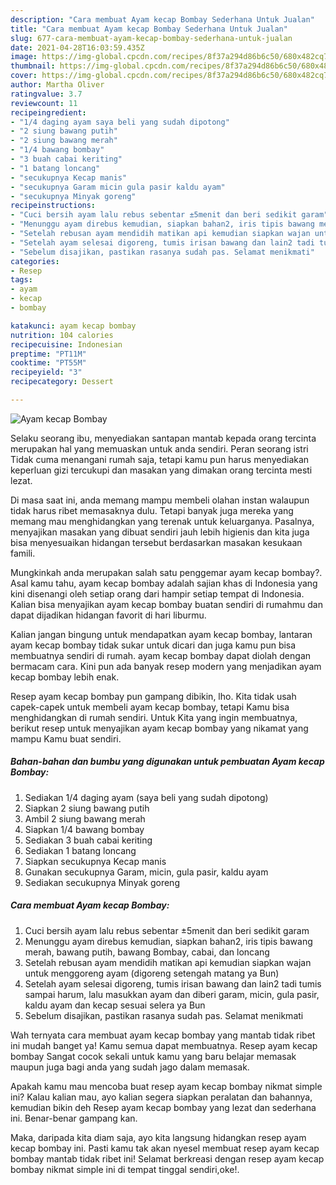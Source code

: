 ```yaml
---
description: "Cara membuat Ayam kecap Bombay Sederhana Untuk Jualan"
title: "Cara membuat Ayam kecap Bombay Sederhana Untuk Jualan"
slug: 677-cara-membuat-ayam-kecap-bombay-sederhana-untuk-jualan
date: 2021-04-28T16:03:59.435Z
image: https://img-global.cpcdn.com/recipes/8f37a294d86b6c50/680x482cq70/ayam-kecap-bombay-foto-resep-utama.jpg
thumbnail: https://img-global.cpcdn.com/recipes/8f37a294d86b6c50/680x482cq70/ayam-kecap-bombay-foto-resep-utama.jpg
cover: https://img-global.cpcdn.com/recipes/8f37a294d86b6c50/680x482cq70/ayam-kecap-bombay-foto-resep-utama.jpg
author: Martha Oliver
ratingvalue: 3.7
reviewcount: 11
recipeingredient:
- "1/4 daging ayam saya beli yang sudah dipotong"
- "2 siung bawang putih"
- "2 siung bawang merah"
- "1/4 bawang bombay"
- "3 buah cabai keriting"
- "1 batang loncang"
- "secukupnya Kecap manis"
- "secukupnya Garam micin gula pasir kaldu ayam"
- "secukupnya Minyak goreng"
recipeinstructions:
- "Cuci bersih ayam lalu rebus sebentar ±5menit dan beri sedikit garam"
- "Menunggu ayam direbus kemudian, siapkan bahan2, iris tipis bawang merah, bawang putih, bawang Bombay, cabai, dan loncang"
- "Setelah rebusan ayam mendidih matikan api kemudian siapkan wajan untuk menggoreng ayam (digoreng setengah matang ya Bun)"
- "Setelah ayam selesai digoreng, tumis irisan bawang dan lain2 tadi tumis sampai harum, lalu masukkan ayam dan diberi garam, micin, gula pasir, kaldu ayam dan kecap sesuai selera ya Bun"
- "Sebelum disajikan, pastikan rasanya sudah pas. Selamat menikmati"
categories:
- Resep
tags:
- ayam
- kecap
- bombay

katakunci: ayam kecap bombay 
nutrition: 104 calories
recipecuisine: Indonesian
preptime: "PT11M"
cooktime: "PT55M"
recipeyield: "3"
recipecategory: Dessert

---
```



![Ayam kecap Bombay](https://img-global.cpcdn.com/recipes/8f37a294d86b6c50/680x482cq70/ayam-kecap-bombay-foto-resep-utama.jpg)

Selaku seorang ibu, menyediakan santapan mantab kepada orang tercinta merupakan hal yang memuaskan untuk anda sendiri. Peran seorang istri Tidak cuma menangani rumah saja, tetapi kamu pun harus menyediakan keperluan gizi tercukupi dan masakan yang dimakan orang tercinta mesti lezat.

Di masa  saat ini, anda memang mampu membeli olahan instan walaupun tidak harus ribet memasaknya dulu. Tetapi banyak juga mereka yang memang mau menghidangkan yang terenak untuk keluarganya. Pasalnya, menyajikan masakan yang dibuat sendiri jauh lebih higienis dan kita juga bisa menyesuaikan hidangan tersebut berdasarkan masakan kesukaan famili. 



Mungkinkah anda merupakan salah satu penggemar ayam kecap bombay?. Asal kamu tahu, ayam kecap bombay adalah sajian khas di Indonesia yang kini disenangi oleh setiap orang dari hampir setiap tempat di Indonesia. Kalian bisa menyajikan ayam kecap bombay buatan sendiri di rumahmu dan dapat dijadikan hidangan favorit di hari liburmu.

Kalian jangan bingung untuk mendapatkan ayam kecap bombay, lantaran ayam kecap bombay tidak sukar untuk dicari dan juga kamu pun bisa membuatnya sendiri di rumah. ayam kecap bombay dapat diolah dengan bermacam cara. Kini pun ada banyak resep modern yang menjadikan ayam kecap bombay lebih enak.

Resep ayam kecap bombay pun gampang dibikin, lho. Kita tidak usah capek-capek untuk membeli ayam kecap bombay, tetapi Kamu bisa menghidangkan di rumah sendiri. Untuk Kita yang ingin membuatnya, berikut resep untuk menyajikan ayam kecap bombay yang nikamat yang mampu Kamu buat sendiri.

<!--inarticleads1-->

##### Bahan-bahan dan bumbu yang digunakan untuk pembuatan Ayam kecap Bombay:

1. Sediakan 1/4 daging ayam (saya beli yang sudah dipotong)
1. Siapkan 2 siung bawang putih
1. Ambil 2 siung bawang merah
1. Siapkan 1/4 bawang bombay
1. Sediakan 3 buah cabai keriting
1. Sediakan 1 batang loncang
1. Siapkan secukupnya Kecap manis
1. Gunakan secukupnya Garam, micin, gula pasir, kaldu ayam
1. Sediakan secukupnya Minyak goreng




<!--inarticleads2-->

##### Cara membuat Ayam kecap Bombay:

1. Cuci bersih ayam lalu rebus sebentar ±5menit dan beri sedikit garam
1. Menunggu ayam direbus kemudian, siapkan bahan2, iris tipis bawang merah, bawang putih, bawang Bombay, cabai, dan loncang
1. Setelah rebusan ayam mendidih matikan api kemudian siapkan wajan untuk menggoreng ayam (digoreng setengah matang ya Bun)
1. Setelah ayam selesai digoreng, tumis irisan bawang dan lain2 tadi tumis sampai harum, lalu masukkan ayam dan diberi garam, micin, gula pasir, kaldu ayam dan kecap sesuai selera ya Bun
1. Sebelum disajikan, pastikan rasanya sudah pas. Selamat menikmati




Wah ternyata cara membuat ayam kecap bombay yang mantab tidak ribet ini mudah banget ya! Kamu semua dapat membuatnya. Resep ayam kecap bombay Sangat cocok sekali untuk kamu yang baru belajar memasak maupun juga bagi anda yang sudah jago dalam memasak.

Apakah kamu mau mencoba buat resep ayam kecap bombay nikmat simple ini? Kalau kalian mau, ayo kalian segera siapkan peralatan dan bahannya, kemudian bikin deh Resep ayam kecap bombay yang lezat dan sederhana ini. Benar-benar gampang kan. 

Maka, daripada kita diam saja, ayo kita langsung hidangkan resep ayam kecap bombay ini. Pasti kamu tak akan nyesel membuat resep ayam kecap bombay mantab tidak ribet ini! Selamat berkreasi dengan resep ayam kecap bombay nikmat simple ini di tempat tinggal sendiri,oke!.

